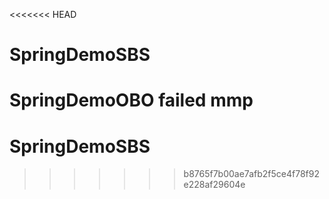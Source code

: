 <<<<<<< HEAD
# SpringDemoSBS
SpringDemoOBO failed  mmp
=======
# SpringDemoSBS
>>>>>>> b8765f7b00ae7afb2f5ce4f78f92e228af29604e
